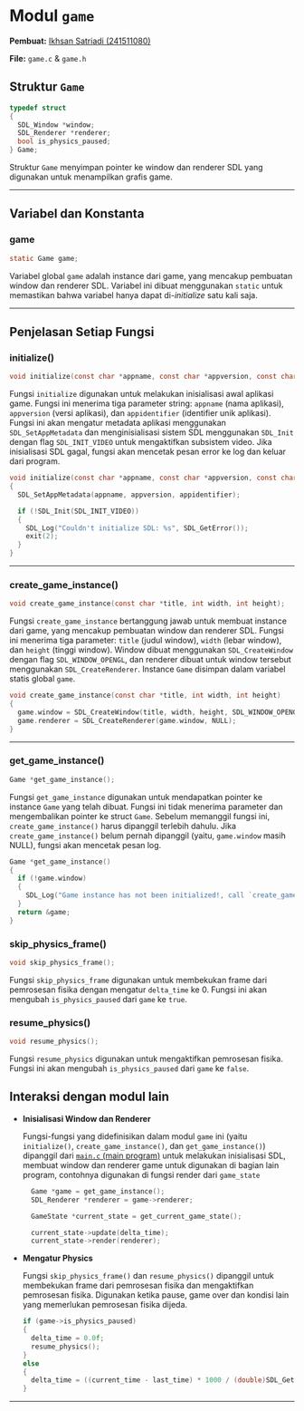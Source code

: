 # Modul `game`

**Pembuat:** [Ikhsan Satriadi (241511080)](https://github.com/ikhsan3adi)

**File:** `game.c` & `game.h`

## Struktur `Game`

```c title="game.h"
typedef struct
{
  SDL_Window *window;
  SDL_Renderer *renderer;
  bool is_physics_paused;
} Game;
```

Struktur `Game` menyimpan pointer ke window dan renderer SDL yang digunakan untuk menampilkan grafis game.

---

## Variabel dan Konstanta

### **game**

```c title="game.c"
static Game game;
```

Variabel global `game` adalah instance dari game, yang mencakup pembuatan window dan renderer SDL. Variabel ini dibuat menggunakan `static` untuk memastikan bahwa variabel hanya dapat di-_initialize_ satu kali saja.

---

## Penjelasan Setiap Fungsi

### **initialize()**

```c title="game.h"
void initialize(const char *appname, const char *appversion, const char *appidentifier);
```

Fungsi `initialize` digunakan untuk melakukan inisialisasi awal aplikasi game. Fungsi ini menerima tiga parameter string: `appname` (nama aplikasi), `appversion` (versi aplikasi), dan `appidentifier` (identifier unik aplikasi). Fungsi ini akan mengatur metadata aplikasi menggunakan `SDL_SetAppMetadata` dan menginisialisasi sistem SDL menggunakan `SDL_Init` dengan flag `SDL_INIT_VIDEO` untuk mengaktifkan subsistem video. Jika inisialisasi SDL gagal, fungsi akan mencetak pesan error ke log dan keluar dari program.

```c title="game.c"
void initialize(const char *appname, const char *appversion, const char *appidentifier)
{
  SDL_SetAppMetadata(appname, appversion, appidentifier);

  if (!SDL_Init(SDL_INIT_VIDEO))
  {
    SDL_Log("Couldn't initialize SDL: %s", SDL_GetError());
    exit(2);
  }
}
```

---

### **create_game_instance()**

```c title="game.h"
void create_game_instance(const char *title, int width, int height);
```

Fungsi `create_game_instance` bertanggung jawab untuk membuat instance dari game, yang mencakup pembuatan window dan renderer SDL. Fungsi ini menerima tiga parameter: `title` (judul window), `width` (lebar window), dan `height` (tinggi window). Window dibuat menggunakan `SDL_CreateWindow` dengan flag `SDL_WINDOW_OPENGL`, dan renderer dibuat untuk window tersebut menggunakan `SDL_CreateRenderer`. Instance `Game` disimpan dalam variabel statis global `game`.

```c title="game.c"
void create_game_instance(const char *title, int width, int height)
{
  game.window = SDL_CreateWindow(title, width, height, SDL_WINDOW_OPENGL);
  game.renderer = SDL_CreateRenderer(game.window, NULL);
}
```

---

### **get_game_instance()**

```c title="game.h"
Game *get_game_instance();
```

Fungsi `get_game_instance` digunakan untuk mendapatkan pointer ke instance `Game` yang telah dibuat. Fungsi ini tidak menerima parameter dan mengembalikan pointer ke struct `Game`. Sebelum memanggil fungsi ini, `create_game_instance()` harus dipanggil terlebih dahulu. Jika `create_game_instance()` belum pernah dipanggil (yaitu, `game.window` masih NULL), fungsi akan mencetak pesan log.

```c title="game.c" hl_lines="5"
Game *get_game_instance()
{
  if (!game.window)
  {
    SDL_Log("Game instance has not been initialized!, call `create_game_instance` first.");
  }
  return &game;
}
```

### **skip_physics_frame()**

```c title="game.h"
void skip_physics_frame();
```

Fungsi `skip_physics_frame` digunakan untuk membekukan frame dari pemrosesan fisika dengan mengatur `delta_time` ke 0. Fungsi ini akan mengubah `is_physics_paused` dari `game` ke `true`.

### **resume_physics()**

```c title="game.h"
void resume_physics();
```

Fungsi `resume_physics` digunakan untuk mengaktifkan pemrosesan fisika. Fungsi ini akan mengubah `is_physics_paused` dari `game` ke `false`.

## Interaksi dengan modul lain

* **Inisialisasi Window dan Renderer**

    Fungsi-fungsi yang didefinisikan dalam modul `game` ini (yaitu `initialize()`, `create_game_instance()`, dan `get_game_instance()`) dipanggil dari [`main.c` (main program)](./main.md) untuk melakukan inisialisasi SDL, membuat window dan renderer game untuk digunakan di bagian lain program, contohnya digunakan di fungsi render dari `game_state`

    ```c title="main.c" hl_lines="1 2 7"
      Game *game = get_game_instance();
      SDL_Renderer *renderer = game->renderer;

      GameState *current_state = get_current_game_state();

      current_state->update(delta_time);
      current_state->render(renderer);
    ```

* **Mengatur Physics**

    Fungsi `skip_physics_frame()` dan `resume_physics()` dipanggil untuk membekukan frame dari pemrosesan fisika dan mengaktifkan pemrosesan fisika. Digunakan ketika pause, game over dan kondisi lain yang memerlukan pemrosesan fisika dijeda.

    ```c title="main.c" hl_lines="4"
    if (game->is_physics_paused)
    {
      delta_time = 0.0f;
      resume_physics();
    }
    else
    {
      delta_time = ((current_time - last_time) * 1000 / (double)SDL_GetPerformanceFrequency());
    }
    ```

---
